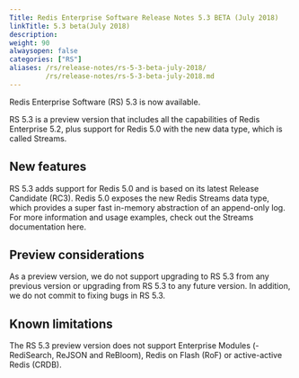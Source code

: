 ```yaml
---
Title: Redis Enterprise Software Release Notes 5.3 BETA (July 2018)
linkTitle: 5.3 beta(July 2018)
description:
weight: 90
alwaysopen: false
categories: ["RS"]
aliases: /rs/release-notes/rs-5-3-beta-july-2018/
         /rs/release-notes/rs-5-3-beta-july-2018.md
---
```

Redis Enterprise Software (RS) 5.3 is now available.

RS 5.3 is a preview version that includes all the capabilities of Redis Enterprise 5.2, plus support for Redis 5.0 with the new data type, which is called Streams.

## New features

RS 5.3 adds support for Redis 5.0 and is based on its latest Release Candidate (RC3). Redis 5.0 exposes the new Redis Streams data type, which provides a super fast in-memory abstraction of an append-only log. For more information and usage examples, check out the Streams documentation here.

## Preview considerations

As a preview version, we do not support upgrading to RS 5.3 from any previous version or upgrading from RS 5.3 to any future version. In addition, we do not commit to fixing bugs in RS 5.3.

## Known limitations

The RS 5.3 preview version does not support Enterprise Modules (- RediSearch, ReJSON and ReBloom), Redis on Flash (RoF) or active-active Redis (CRDB).
